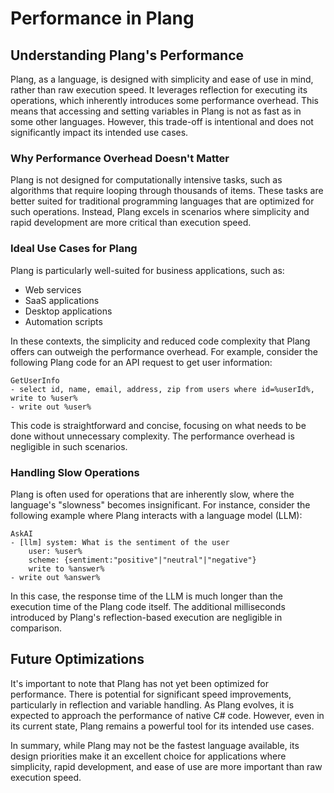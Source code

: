 ﻿# Performance in Plang

## Understanding Plang's Performance

Plang, as a language, is designed with simplicity and ease of use in mind, rather than raw execution speed. It leverages reflection for executing its operations, which inherently introduces some performance overhead. This means that accessing and setting variables in Plang is not as fast as in some other languages. However, this trade-off is intentional and does not significantly impact its intended use cases.

### Why Performance Overhead Doesn't Matter

Plang is not designed for computationally intensive tasks, such as algorithms that require looping through thousands of items. These tasks are better suited for traditional programming languages that are optimized for such operations. Instead, Plang excels in scenarios where simplicity and rapid development are more critical than execution speed.

### Ideal Use Cases for Plang

Plang is particularly well-suited for business applications, such as:

- Web services
- SaaS applications
- Desktop applications
- Automation scripts

In these contexts, the simplicity and reduced code complexity that Plang offers can outweigh the performance overhead. For example, consider the following Plang code for an API request to get user information:

```plang
GetUserInfo
- select id, name, email, address, zip from users where id=%userId%, write to %user%
- write out %user%
```

This code is straightforward and concise, focusing on what needs to be done without unnecessary complexity. The performance overhead is negligible in such scenarios.

### Handling Slow Operations

Plang is often used for operations that are inherently slow, where the language's "slowness" becomes insignificant. For instance, consider the following example where Plang interacts with a language model (LLM):

```plang
AskAI
- [llm] system: What is the sentiment of the user
    user: %user%
    scheme: {sentiment:"positive"|"neutral"|"negative"}
    write to %answer%
- write out %answer%
```

In this case, the response time of the LLM is much longer than the execution time of the Plang code itself. The additional milliseconds introduced by Plang's reflection-based execution are negligible in comparison.

## Future Optimizations

It's important to note that Plang has not yet been optimized for performance. There is potential for significant speed improvements, particularly in reflection and variable handling. As Plang evolves, it is expected to approach the performance of native C# code. However, even in its current state, Plang remains a powerful tool for its intended use cases.

In summary, while Plang may not be the fastest language available, its design priorities make it an excellent choice for applications where simplicity, rapid development, and ease of use are more important than raw execution speed.